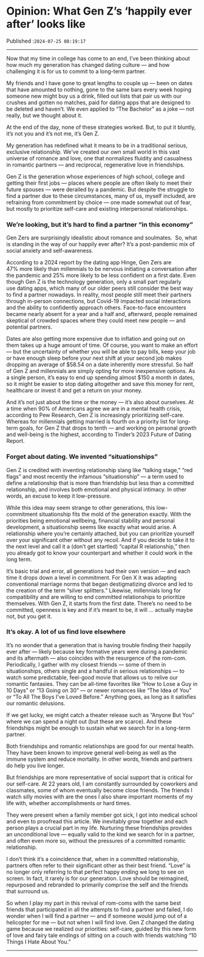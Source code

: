 # Opinion: What Gen Z’s ‘happily ever after’ looks like

Published :`2024-07-25 08:19:17`

---

Now that my time in college has come to an end, I’ve been thinking about how much my generation has changed dating culture — and how challenging it is for us to commit to a long-term partner.

My friends and I have gone to great lengths to couple up — been on dates that have amounted to nothing, gone to the same bars every week hoping someone new might buy us a drink, filled out lists that pair us with our crushes and gotten no matches, paid for dating apps that are designed to be deleted and haven’t. We even applied to “The Bachelor” as a joke — not really, but we thought about it.

At the end of the day, none of these strategies worked. But, to put it bluntly, it’s not you and it’s not me, it’s Gen Z.

My generation has redefined what it means to be in a traditional serious, exclusive relationship. We’ve created our own small world in this vast universe of romance and love, one that normalizes fluidity and casualness in romantic partners — and reciprocal, regenerative love in friendships.

Gen Z is the generation whose experiences of high school, college and getting their first jobs — places where people are often likely to meet their future spouses — were derailed by a pandemic. But despite the struggle to find a partner due to these circumstances, many of us, myself included, are refraining from commitment by choice — one made somewhat out of fear, but mostly to prioritize self-care and existing interpersonal relationships.

### We’re looking, but it’s hard to find a partner “in this economy”

Gen Zers are surprisingly idealistic about romance and soulmates.  So, what is standing in the way of our happily ever after? It’s a post-pandemic mix of social anxiety and self-awareness.

According to a 2024 report by the dating app Hinge, Gen Zers are 47% more likely than millennials to be nervous initiating a conversation after the pandemic and 25% more likely to be less confident on a first date. Even though Gen Z is the technology generation, only a small part regularly use dating apps, which many of our older peers still consider the best way to find a partner nowadays. In reality, most people still meet their partners through in-person connections, but Covid-19 impacted social interactions and the ability to confidently approach others. Face-to-face encounters became nearly absent for a year and a half and, afterward, people remained skeptical of crowded spaces where they could meet new people — and potential partners.

Dates are also getting more expensive due to inflation and going out on them takes up a huge amount of time. Of course, you want to make an effort — but the uncertainty of whether you will be able to pay bills, keep your job or have enough sleep before your next shift at your second job makes dropping an average of $58.54 on a date inherently more stressful. So half of Gen Z and millennials are simply opting for more inexpensive options. As a single person, it’s easy to end up spending almost $150 a month in dates, so it might be easier to stop dating altogether and save this money for rent, healthcare or invest it and get a return on your money.

And it’s not just about the time or the money — it’s also about ourselves. At a time when 90% of Americans agree we are in a mental health crisis, according to Pew Research, Gen Z is increasingly prioritizing self-care. Whereas for millennials getting married is fourth on a priority list for long-term goals, for Gen Z that drops to tenth — and working on personal growth and well-being is the highest, according to Tinder’s 2023 Future of Dating Report.

### Forget about dating. We invented “situationships”

Gen Z is credited with inventing relationship slang like “talking stage,” “red flags” and most recently the infamous “situationship” — a term used to define a relationship that is more than friendship but less than a committed relationship, and involves both emotional and physical intimacy. In other words, an excuse to keep it low-pressure.

While this idea may seem strange to other generations, this low-commitment situationship fits the mold of the generation exactly. With the priorities being emotional wellbeing, financial stability and personal development, a situationship seems like exactly what would arise. A relationship where you’re certainly attached, but you can prioritize yourself over your significant other without any recoil. And if you decide to take it to the next level and call it a (don’t get startled) “capital R relationship,” then you already got to know your counterpart and whether it could work in the long term.

It’s basic trial and error, all generations had their own version — and each time it drops down a level in commitment. For Gen X it was adapting conventional marriage norms that began destigmatizing divorce and led to the creation of the term “silver splitters.” Likewise, millennials long for compatibility and are willing to end committed relationships to prioritize themselves. With Gen Z, it starts from the first date. There’s no need to be committed, openness is key and if it’s meant to be, it will … actually maybe not, but you get it.

### It’s okay. A lot of us find love elsewhere

It’s no wonder that a generation that is having trouble finding their happily ever after —  likely because key formative years were during a pandemic and its aftermath — also coincides with the resurgence of the rom-com. Periodically, I gather with my closest friends — some of them in situationships, others single and a handful in serious relationships — to watch some predictable, feel-good movie that allows us to relive our romantic fantasies. They can be all-time favorites like “How to Lose a Guy in 10 Days” or “13 Going on 30” — or newer romances like “The Idea of You” or “To All The Boys I’ve Loved Before.” Anything goes, as long as it satisfies our romantic delusions.

If we get lucky, we might catch a theater release such as “Anyone But You” where we can spend a night out (but these are scarce). And these friendships might be enough to sustain what we search for in a long-term partner.

Both friendships and romantic relationships are good for our mental health. They have been known to improve general well-being as well as the immune system and reduce mortality. In other words, friends and partners do help you live longer.

But friendships are more representative of social support that is critical for our self-care. At 22 years old, I am constantly surrounded by coworkers and classmates, some of whom eventually become close friends. The friends I watch silly movies with are the ones I also share important moments of my life with, whether accomplishments or hard times.

They were present when a family member got sick, I got into medical school and even to proofread this article. We inevitably grow together and each person plays a crucial part in my life. Nurturing these friendships provides an unconditional love — equally valid to the kind we search for in a partner, and often even more so, without the pressures of a committed romantic relationship.

I don’t think it’s a coincidence that, when in a committed relationship, partners often refer to their significant other as their best friend. “Love” is no longer only referring to that perfect happy ending we long to see on screen. In fact, it rarely is for our generation. Love should be reimagined, repurposed and rebranded to primarily comprise the self and the friends that surround us.

So when I play my part in this revival of rom-coms with the same best friends that participated in all the attempts to find a partner and failed, I do wonder when I will find a partner —  and if someone would jump out of a helicopter for me — but not when I will find love. Gen Z changed the dating game because we realized our priorities: self-care, guided by this new form of love and fairy tale endings of sitting on a couch with friends watching “10 Things I Hate About You.”

---

